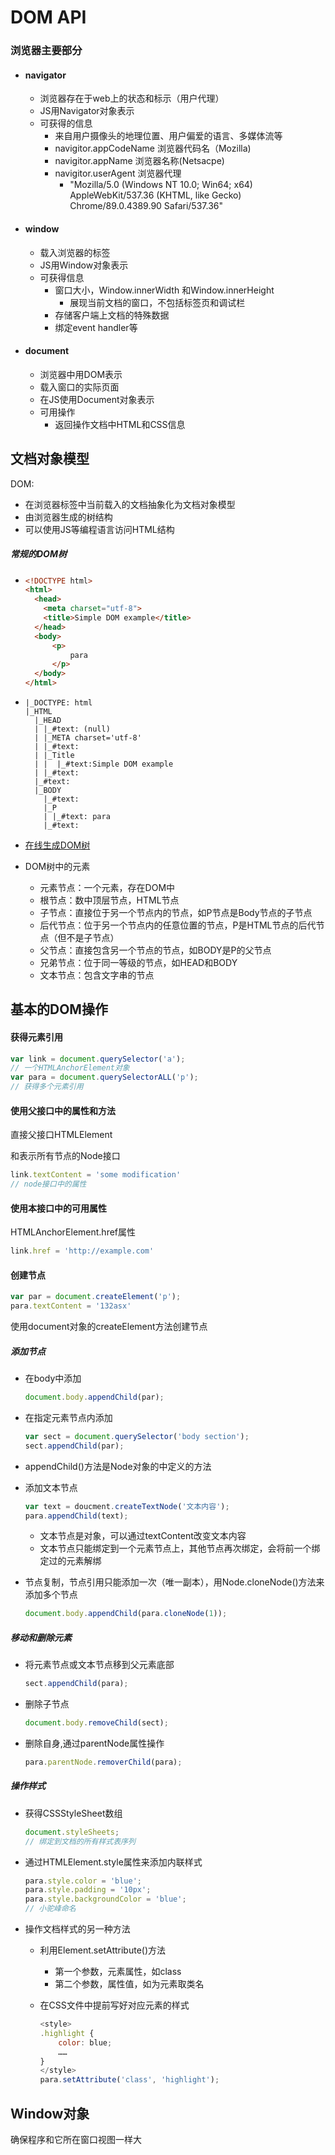 # DOM API

### 浏览器主要部分

+ #### navigator

  + 浏览器存在于web上的状态和标示（用户代理）
  + JS用Navigator对象表示
  + 可获得的信息
    + 来自用户摄像头的地理位置、用户偏爱的语言、多媒体流等
    + navigitor.appCodeName 浏览器代码名（Mozilla)
    + navigitor.appName 浏览器名称(Netsacpe)
    + navigitor.userAgent 浏览器代理
      + "Mozilla/5.0 (Windows NT 10.0; Win64; x64) AppleWebKit/537.36 (KHTML, like Gecko) Chrome/89.0.4389.90 Safari/537.36"

+ #### window

  + 载入浏览器的标签
  + JS用Window对象表示
  + 可获得信息
    + 窗口大小，Window.innerWidth 和Window.innerHeight
      + 展现当前文档的窗口，不包括标签页和调试栏
    + 存储客户端上文档的特殊数据
    + 绑定event handler等

+ #### document

  + 浏览器中用DOM表示
  + 载入窗口的实际页面
  + 在JS使用Document对象表示
  + 可用操作
    + 返回操作文档中HTML和CSS信息

## 文档对象模型

DOM:

+ 在浏览器标签中当前载入的文档抽象化为文档对象模型
+ 由浏览器生成的树结构
+ 可以使用JS等编程语言访问HTML结构

##### 常规的DOM树

+ ```html
  <!DOCTYPE html>
  <html>
    <head>
      <meta charset="utf-8">
      <title>Simple DOM example</title>
    </head>
    <body>
        <p>
            para
        </p>
    </body>
  </html>
  ```

+ ```
  |_DOCTYPE: html
  |_HTML
    |_HEAD
    | |_#text: (null)
    | |_META charset='utf-8'
    | |_#text:
    | |_Title
    | |  |_#text:Simple DOM example
    | |_#text:
    |_#text:
    |_BODY
      |_#text:
      |_P
      | |_#text: para
      |_#text:
  ```

+ [在线生成DOM树](https://software.hixie.ch/utilities/js/live-dom-viewer/)

+ DOM树中的元素

  + 元素节点：一个元素，存在DOM中
  + 根节点：数中顶层节点，HTML节点
  + 子节点：直接位于另一个节点内的节点，如P节点是Body节点的子节点
  + 后代节点：位于另一个节点内的任意位置的节点，P是HTML节点的后代节点（但不是子节点）
  + 父节点：直接包含另一个节点的节点，如BODY是P的父节点
  + 兄弟节点：位于同一等级的节点，如HEAD和BODY
  + 文本节点：包含文字串的节点

## 基本的DOM操作

#### 获得元素引用

```js
var link = document.querySelector('a');
// 一个HTMLAnchorElement对象
var para = document.querySelectorALL('p');
// 获得多个元素引用
```

#### 使用父接口中的属性和方法

直接父接口HTMLElement

和表示所有节点的Node接口

```js
link.textContent = 'some modification'
// node接口中的属性
```

#### 使用本接口中的可用属性

HTMLAnchorElement.href属性

```js
link.href = 'http://example.com'
```

#### 创建节点

```js
var par = document.createElement('p');
para.textContent = '132asx'
```

使用document对象的createElement方法创建节点

##### 添加节点

+ 在body中添加

  ```js
  document.body.appendChild(par);
  ```

+ 在指定元素节点内添加

  ```js
  var sect = document.querySelector('body section');
  sect.appendChild(par);
  ```

+ appendChild()方法是Node对象的中定义的方法

+ 添加文本节点

  ```js
  var text = doucment.createTextNode('文本内容');
  para.appendChild(text);
  ```

  + 文本节点是对象，可以通过textContent改变文本内容
  + 文本节点只能绑定到一个元素节点上，其他节点再次绑定，会将前一个绑定过的元素解绑

+ 节点复制，节点引用只能添加一次（唯一副本），用Node.cloneNode()方法来添加多个节点

  ```js
  document.body.appendChild(para.cloneNode(1));
  ```

  

##### 移动和删除元素

+ 将元素节点或文本节点移到父元素底部

  ```js
  sect.appendChild(para);
  ```

+ 删除子节点

  ```js
  document.body.removeChild(sect);
  ```

+ 删除自身,通过parentNode属性操作

  ```js
  para.parentNode.removerChild(para);
  ```

  

##### 操作样式

+ 获得CSSStyleSheet数组

  ```js
  document.styleSheets;
  // 绑定到文档的所有样式表序列
  ```

+ 通过HTMLElement.style属性来添加内联样式

  ```js
  para.style.color = 'blue';
  para.style.padding = '10px';
  para.style.backgroundColor = 'blue';
  // 小驼峰命名
  ```

+ 操作文档样式的另一种方法

  + 利用Element.setAttribute()方法

    + 第一个参数，元素属性，如class
    + 第二个参数，属性值，如为元素取类名

  + 在CSS文件中提前写好对应元素的样式

    ```js
    <style>
    .highlight {
    	color: blue;
        ……
    }
    </style>
    para.setAttribute('class', 'highlight');
    
    ```

    

## Window对象

确保程序和它所在窗口视图一样大